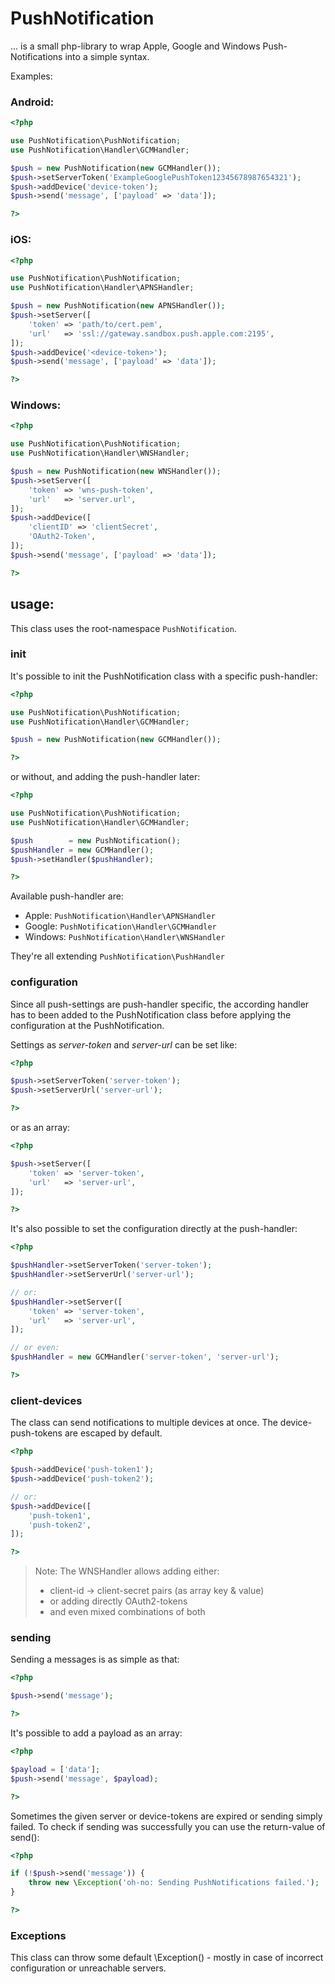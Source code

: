 # PushNotification #

... is a small php-library to wrap Apple, Google and Windows Push-Notifications into a simple syntax.

Examples:


### Android: ###

```php
<?php

use PushNotification\PushNotification;
use PushNotification\Handler\GCMHandler;

$push = new PushNotification(new GCMHandler());
$push->setServerToken('ExampleGooglePushToken12345678987654321');
$push->addDevice('device-token');
$push->send('message', ['payload' => 'data']);

?>
```


### iOS: ###

```php
<?php

use PushNotification\PushNotification;
use PushNotification\Handler\APNSHandler;

$push = new PushNotification(new APNSHandler());
$push->setServer([
	'token' => 'path/to/cert.pem',
	'url'   => 'ssl://gateway.sandbox.push.apple.com:2195',
]);
$push->addDevice('<device-token>');
$push->send('message', ['payload' => 'data']);

?>
```


### Windows: ###

```php
<?php

use PushNotification\PushNotification;
use PushNotification\Handler\WNSHandler;

$push = new PushNotification(new WNSHandler());
$push->setServer([
	'token' => 'wns-push-token',
	'url'   => 'server.url',
]);
$push->addDevice([
	'clientID' => 'clientSecret',
	'OAuth2-Token',
]);
$push->send('message', ['payload' => 'data']);

?>
```


## usage: ##

This class uses the root-namespace `PushNotification`.


### init ###

It's possible to init the PushNotification class with a specific push-handler:

```php
<?php

use PushNotification\PushNotification;
use PushNotification\Handler\GCMHandler;

$push = new PushNotification(new GCMHandler());

?>
```

or without, and adding the push-handler later:

```php
<?php

use PushNotification\PushNotification;
use PushNotification\Handler\GCMHandler;

$push        = new PushNotification();
$pushHandler = new GCMHandler();
$push->setHandler($pushHandler);

?>
```

Available push-handler are:

- Apple:   `PushNotification\Handler\APNSHandler`
- Google:  `PushNotification\Handler\GCMHandler`
- Windows: `PushNotification\Handler\WNSHandler`

They're all extending `PushNotification\PushHandler`


### configuration ###

Since all push-settings are push-handler specific, the according handler has to been added to the PushNotification class before applying the configuration at the PushNotification.

Settings as *server-token* and *server-url* can be set like:

```php
<?php

$push->setServerToken('server-token');
$push->setServerUrl('server-url');

?>
```

or as an array:

```php
<?php

$push->setServer([
	'token' => 'server-token',
	'url'   => 'server-url',
]);

?>
```

It's also possible to set the configuration directly at the push-handler:

```php
<?php

$pushHandler->setServerToken('server-token');
$pushHandler->setServerUrl('server-url');

// or:
$pushHandler->setServer([
	'token' => 'server-token',
	'url'   => 'server-url',
]);

// or even:
$pushHandler = new GCMHandler('server-token', 'server-url');

?>
```

### client-devices ###

The class can send notifications to multiple devices at once. The device-push-tokens are escaped by default.

```php
<?php

$push->addDevice('push-token1');
$push->addDevice('push-token2');

// or:
$push->addDevice([
	'push-token1',
	'push-token2',
]);

?>
```

> Note: The WNSHandler allows adding either:
>	- client-id -> client-secret pairs (as array key & value)
>	- or adding directly OAuth2-tokens
>	- and even mixed combinations of both

### sending ###

Sending a messages is as simple as that:

```php
<?php

$push->send('message');

?>
```

It's possible to add a payload as an array:

```php
<?php

$payload = ['data'];
$push->send('message', $payload);

?>
```

Sometimes the given server or device-tokens are expired or sending simply failed. To check if sending was successfully you can use the return-value of send():

```php
<?php

if (!$push->send('message')) {
	throw new \Exception('oh-no: Sending PushNotifications failed.');
}

?>
```

### Exceptions ###

This class can throw some default \Exception() - mostly in case of incorrect configuration or unreachable servers.

